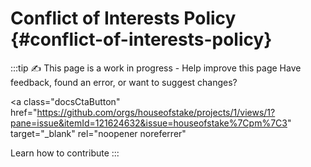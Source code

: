 # Conflict of Interests Policy {#conflict-of-interests-policy}

:::tip ✍️ This page is a work in progress - Help improve this page
Have feedback, found an error, or want to suggest changes?

<a
  class="docsCtaButton"
  href="https://github.com/orgs/houseofstake/projects/1/views/1?pane=issue&itemId=121624632&issue=houseofstake%7Cpm%7C3"
  target="_blank"
  rel="noopener noreferrer"
>
Learn how to contribute
</a>
:::
